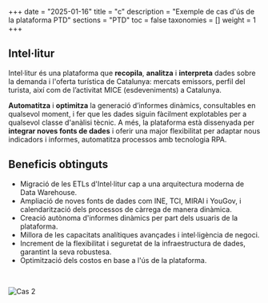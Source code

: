 +++
date        = "2025-01-16"
title       = "c"
description = "Exemple de cas d'ús de la plataforma PTD"
sections    = "PTD"
toc         = false
taxonomies  = []
weight      = 1
+++

## Intel·litur

Intel·litur és una plataforma que **recopila**, **analitza** i **interpreta** dades sobre la demanda i l'oferta turística de Catalunya:  mercats emissors, perfil del turista, així com de l’activitat MICE (esdeveniments) a Catalunya.

**Automatitza** i **optimitza** la generació d’informes dinàmics, consultables en qualsevol moment, i fer que les dades siguin fàcilment explotables per a qualsevol classe d'anàlisi tècnic. A més, la plataforma està dissenyada per **integrar noves fonts de dades** i oferir una major flexibilitat per adaptar nous indicadors i informes, automatitza processos amb tecnologia RPA.

## Beneficis obtinguts

- Migració de les ETLs d'Intel·litur cap a una arquitectura moderna de Data Warehouse.
- Ampliació de noves fonts de dades com INE, TCI, MIRAI i YouGov, i calendarització dels processos de càrrega de manera dinàmica.
- Creació autònoma d'informes dinàmics per part dels usuaris de la plataforma.
- Millora de les capacitats analítiques avançades i intel·ligència de negoci.
- Increment de la flexibilitat i seguretat de la infraestructura de dades, garantint la seva robustesa.
- Optimització dels costos en base a l'ús de la plataforma.

<br>

![Cas 2](/plataformes/ptd/related/CAS/PTD002.png)

<br>


